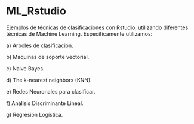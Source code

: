 # ML_Rstudio

Ejemplos de técnicas de clasificaciones con Rstudio, utilizando diferentes técnicas de Machine Learning. Específicamente utilizamos:

a) Arboles de clasificación.

b) Maquinas de soporte vectorial.

c) Naive Bayes.

d) The k-nearest neighbors (KNN).

e) Redes Neuronales para clasificar.

f) Análisis Discriminante Lineal.

g) Regresión Logística.

